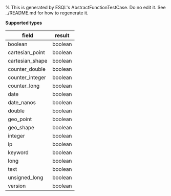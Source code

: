 % This is generated by ESQL's AbstractFunctionTestCase. Do no edit it. See ../README.md for how to regenerate it.

**Supported types**

| field | result |
| --- | --- |
| boolean | boolean |
| cartesian_point | boolean |
| cartesian_shape | boolean |
| counter_double | boolean |
| counter_integer | boolean |
| counter_long | boolean |
| date | boolean |
| date_nanos | boolean |
| double | boolean |
| geo_point | boolean |
| geo_shape | boolean |
| integer | boolean |
| ip | boolean |
| keyword | boolean |
| long | boolean |
| text | boolean |
| unsigned_long | boolean |
| version | boolean |

